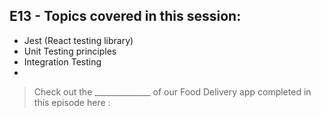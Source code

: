 ## E13 - Topics covered in this session:

- Jest (React testing library)
- Unit Testing principles
- Integration Testing
- 

>  Check out the ______________ of our Food Delivery app completed in this episode here :
